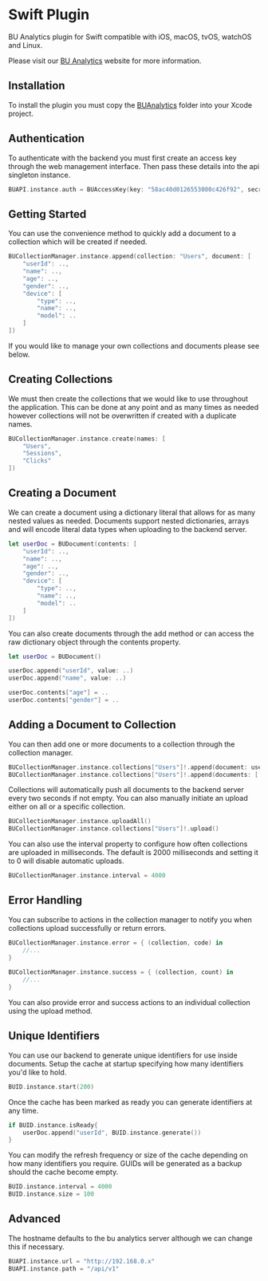 # Swift Plugin

BU Analytics plugin for Swift compatible with iOS, macOS, tvOS, watchOS and Linux.

Please visit our [BU Analytics](http://bu-games.bmth.ac.uk) website for more information.

## Installation

To install the plugin you must copy the [BUAnalytics](BUAnalytics) folder into your Xcode project.

## Authentication

To authenticate with the backend you must first create an access key through the web management interface. 
Then pass these details into the api singleton instance.

```swift
BUAPI.instance.auth = BUAccessKey(key: "58ac40d0126553000c426f92", secret: "9a48ab9ac420c0b7f0ed477bb7f56b267477bb808b5ec4d2dddb7e39a57e6f4a")
```

## Getting Started

You can use the convenience method to quickly add a document to a collection which will be created if needed.

```swift
BUCollectionManager.instance.append(collection: "Users", document: [
    "userId": ..,
    "name": ..,
    "age": ..,
    "gender": ..,
    "device": [
        "type": ..,
        "name": ..,
        "model": ..
    ]
])
```

If you would like to manage your own collections and documents please see below.

## Creating Collections

We must then create the collections that we would like to use throughout the application. 
This can be done at any point and as many times as needed however collections will not be overwritten if created with a duplicate names.

```swift
BUCollectionManager.instance.create(names: [
    "Users",
    "Sessions",
    "Clicks"
])
```

## Creating a Document

We can create a document using a dictionary literal that allows for as many nested values as needed. 
Documents support nested dictionaries, arrays and will encode literal data types when uploading to the backend server.

```swift
let userDoc = BUDocument(contents: [
    "userId": ..,
    "name": ..,
    "age": ..,
    "gender": ..,
    "device": [
        "type": ..,
        "name": ..,
        "model": ..
    ]
])
```

You can also create documents through the add method or can access the raw dictionary object through the contents property.

```swift
let userDoc = BUDocument()

userDoc.append("userId", value: ..)
userDoc.append("name", value: ..)

userDoc.contents["age"] = ..
userDoc.contents["gender"] = ..
```

## Adding a Document to Collection

You can then add one or more documents to a collection through the collection manager.

```swift
BUCollectionManager.instance.collections["Users"]!.append(document: userDoc)
BUCollectionManager.instance.collections["Users"]!.append(documents: [ userDoc1, userDoc2, userDoc3 ])
```

Collections will automatically push all documents to the backend server every two seconds if not empty. 
You can also manually initiate an upload either on all or a specific collection.

```swift
BUCollectionManager.instance.uploadAll()
BUCollectionManager.instance.collections["Users"]!.upload()
```

You can also use the interval property to configure how often collections are uploaded in milliseconds. 
The default is 2000 milliseconds and setting it to 0 will disable automatic uploads.

```swift
BUCollectionManager.instance.interval = 4000
```

## Error Handling

You can subscribe to actions in the collection manager to notify you when collections upload successfully or return errors.

```swift
BUCollectionManager.instance.error = { (collection, code) in
    //...
}
 
BUCollectionManager.instance.success = { (collection, count) in
    //...
}
```

You can also provide error and success actions to an individual collection using the upload method.

## Unique Identifiers

You can use our backend to generate unique identifiers for use inside documents. 
Setup the cache at startup specifying how many identifiers you'd like to hold.

```swift
BUID.instance.start(200)
```

Once the cache has been marked as ready you can generate identifiers at any time.

```swift
if BUID.instance.isReady{
    userDoc.append("userId", BUID.instance.generate())
}
```

You can modify the refresh frequency or size of the cache depending on how many identifiers you require. 
GUIDs will be generated as a backup should the cache become empty.

```swift
BUID.instance.interval = 4000
BUID.instance.size = 100
```

## Advanced

The hostname defaults to the bu analytics server although we can change this if necessary.

```swift
BUAPI.instance.url = "http://192.168.0.x"
BUAPI.instance.path = "/api/v1"
```